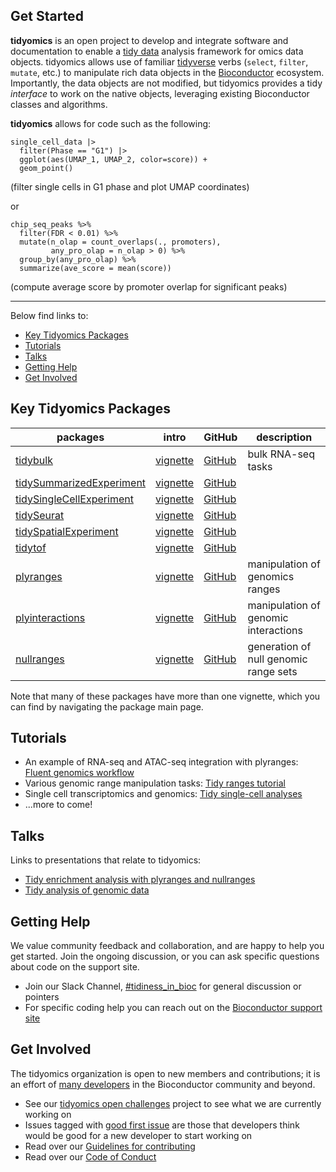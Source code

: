 ## Get Started

**tidyomics** is an open project to develop and integrate software and
documentation to enable a
[tidy data](https://vita.had.co.nz/papers/tidy-data.pdf)
analysis framework for omics data objects.
tidyomics allows use of familiar 
[tidyverse](https://dplyr.tidyverse.org/) verbs
(`select`, `filter`, `mutate`, etc.) to manipulate
rich data objects in the 
[Bioconductor](https://bioconductor.org) ecosystem.
Importantly, the data objects are not modified, but tidyomics provides
a tidy *interface* to work on the native objects, leveraging existing
Bioconductor classes and algorithms.

**tidyomics** allows for code such as the following:

```{r}
single_cell_data |>
  filter(Phase == "G1") |>
  ggplot(aes(UMAP_1, UMAP_2, color=score)) + 
  geom_point()
```

(filter single cells in G1 phase and plot UMAP coordinates)

or

```{r}
chip_seq_peaks %>%
  filter(FDR < 0.01) %>%
  mutate(n_olap = count_overlaps(., promoters),
         any_pro_olap = n_olap > 0) %>%
  group_by(any_pro_olap) %>%
  summarize(ave_score = mean(score))
```

(compute average score by promoter overlap for significant peaks)

---

Below find links to:

* [Key Tidyomics Packages](#key-tidyomics-packages)
* [Tutorials](#tutorials)
* [Talks](#talks)
* [Getting Help](#getting-help)
* [Get Involved](#get-involved)

## Key Tidyomics Packages

| packages | intro | GitHub | description |
|---|---|---|---|
| [tidybulk](https://stemangiola.github.io/tidybulk/) | [vignette](https://stemangiola.github.io/tidybulk/articles/introduction.html) | [GitHub](https://github.com/stemangiola/tidybulk/) | bulk RNA-seq tasks |
| [tidySummarizedExperiment]() | [vignette]() | [GitHub]() | |
| [tidySingleCellExperiment]() | [vignette]() | [GitHub]() | |
| [tidySeurat]() | [vignette]() | [GitHub]() | |
| [tidySpatialExperiment]() | [vignette]() | [GitHub]() | |
| [tidytof]() | [vignette]() | [GitHub]() | |
| [plyranges](https://sa-lee.github.io/plyranges/) | [vignette](https://sa-lee.github.io/plyranges/articles/an-introduction.html) | [GitHub](https://github.com/sa-lee/plyranges) | manipulation of genomics ranges |
| [plyinteractions](https://tidyomics.github.io/plyinteractions/) | [vignette](https://tidyomics.github.io/plyinteractions/articles/plyinteractions.html) | [GitHub](https://github.com/tidyomics/plyinteractions) | manipulation of genomic interactions |
| [nullranges](https://nullranges.github.io/nullranges/) | [vignette](https://nullranges.github.io/nullranges/articles/nullranges.html) | [GitHub](https://github.com/nullranges/nullranges/) | generation of null genomic range sets | 

Note that many of these packages have more than one vignette, which
you can find by navigating the package main page.

## Tutorials

* An example of RNA-seq and ATAC-seq integration with plyranges: [Fluent genomics workflow](https://sa-lee.github.io/fluentGenomics/articles/fluentGenomics.html)
* Various genomic range manipulation tasks: [Tidy ranges tutorial](https://tidyomics.github.io/tidy-ranges-tutorial/)
* Single cell transcriptomics and genomics: [Tidy single-cell analyses](https://tidyomics.github.io/tidyomicsWorkshopBioc2023/articles/tidyGenomicsTranscriptomics.html)
* ...more to come!

## Talks

Links to presentations that relate to tidyomics:

* [Tidy enrichment analysis with plyranges and nullranges](https://github.com/tidyomics/tidy-genomics-talk/blob/main/tidy-enrichment.pdf)
* [Tidy analysis of genomic data](https://github.com/tidyomics/tidy-genomics-talk/blob/main/tidy-genomics-talk.pdf)

## Getting Help

We value community feedback and collaboration, and are happy to help
you get started. Join the ongoing discussion, or you can ask specific
questions about code on the support site.

* Join our Slack Channel,
  [#tidiness_in_bioc](https://slack.bioconductor.org) 
  for general discussion or pointers
* For specific coding help you can reach out on the 
  [Bioconductor support site](https://support.bioconductor.org) 

## Get Involved

The tidyomics organization is open to new members and contributions;
it is an effort of 
[many developers](https://github.com/orgs/tidyomics/people) 
in the Bioconductor community and beyond.

* See our [tidyomics open challenges](https://github.com/orgs/tidyomics/projects/1)
  project to see what we are currently working on
* Issues tagged with 
  [good first issue](https://github.com/orgs/tidyomics/projects/1/views/1?filterQuery=good+first+issue)
  are those that developers think would be good for a new developer to
  start working on
* Read over our [Guidelines for contributing](contributing.md)
* Read over our [Code of Conduct](CODE_OF_CONDUCT.md)
